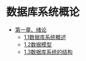 # 数据库系统概论

* [第一章、绪论](./第一章、绪论)
  * [1.1数据库系统概述](./第一章、绪论/1.1数据库系统概述.md)
  * [1.2数据模型](./第一章、绪论/1.2数据模型.md)
  * [1.3数据库系统的结构](./第一章、绪论/1.3数据库系统的结构.md)
